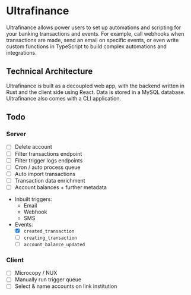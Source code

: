 # Ultrafinance

Ultrafinance allows power users to set up automations and scripting for your banking transactions and events. For example, call webhooks when transactions are made, send an email on specific events, or even write custom functions in TypeScript to build complex automations and integrations.

## Technical Architecture

Ultrafinance is built as a decoupled web app, with the backend written in Rust and the client side using React. Data is stored in a MySQL database. Ultrafinance also comes with a CLI application.

## Todo

### Server

- [ ] Delete account
- [ ] Filter transactions endpoint
- [ ] Filter trigger logs endpoints
- [ ] Cron / auto process queue
- [ ] Auto import transactions
- [ ] Transaction data enrichment
- [ ] Account balances + further metadata
- Inbuilt triggers:
  - Email
  - Webhook
  - SMS
- Events:
  - [x] `created_transaction`
  - [ ] `creating_transaction`
  - [ ] `account_balance_updated`

### Client

- [ ] Microcopy / NUX
- [ ] Manually run trigger queue
- [ ] Select & name accounts on link institution

